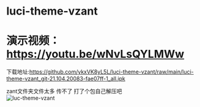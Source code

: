 # luci-theme-vzant

# 演示视频：https://youtu.be/wNvLsQYLMWw

下载地址:https://github.com/ykxVK8yL5L/luci-theme-vzant/raw/main/luci-theme-vzant_git-21.104.20083-fae07ff-1_all.ipk

zant文件夹文件太多 传不了 打了个包自己解压吧   
![luc-theme-vzant](https://github.com/ykxVK8yL5L/luci-theme-vzant/raw/main/ScreenShot.png)
